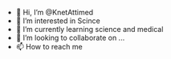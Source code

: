 - 👋 Hi, I’m @KnetAttimed
- 👀 I’m interested in Scince
- 🌱 I’m currently learning science and medical 
- 💞️ I’m looking to collaborate on ...
- 📫 How to reach me 

<!---
KnetAttimed/KnetAttimed is a ✨ special ✨ repository because its `README.md` (this file) appears on your GitHub profile.
You can click the Preview link to take a look at your changes.
--->
